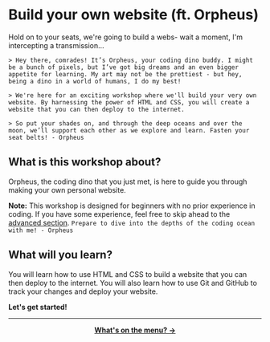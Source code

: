 # Build your own website (ft. Orpheus)

Hold on to your seats, we're going to build a webs- wait a moment, I'm intercepting a transmission...

`> Hey there, comrades! It’s Orpheus, your coding dino buddy. I might be a bunch of pixels, but I’ve got big dreams and an even bigger appetite for learning. My art may not be the prettiest - but hey, being a dino in a world of humans, I do my best!`

`> We're here for an exciting workshop where we'll build your very own website. By harnessing the power of HTML and CSS, you will create a website that you can then deploy to the internet.`

`> So put your shades on, and through the deep oceans and over the moon, we’ll support each other as we explore and learn. Fasten your seat belts! - Orpheus`

## What is this workshop about?

Orpheus, the coding dino that you just met, is here to guide you through making your own personal website.

**Note:** This workshop is designed for beginners with no prior experience in coding. If you have some experience, feel free to skip ahead to the [advanced section](tutorial/advanced/table-of-contents.md). `Prepare to dive into the depths of the coding ocean with me! - Orpheus`

## What will you learn?

You will learn how to use HTML and CSS to build a website that you can then deploy to the internet. You will also learn how to use Git and GitHub to track your changes and deploy your website.

**Let's get started!**

---

<p align="center">
    <b>
        <a href="/tutorial/table-of-contents.md">
            What's on the menu? →
        </a>
    </b>
</p>

<br />
